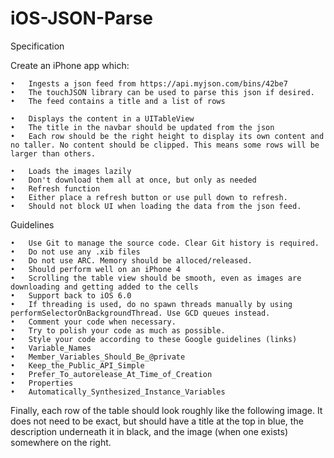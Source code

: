 
# iOS-JSON-Parse

Specification

Create an iPhone app which:

	•	Ingests a json feed from https://api.myjson.com/bins/42be7
	•	The touchJSON library can be used to parse this json if desired.
	•	The feed contains a title and a list of rows

	•	Displays the content in a UITableView
	•	The title in the navbar should be updated from the json
	•	Each row should be the right height to display its own content and no taller. No content should be clipped. This means some rows will be larger than others.

	•	Loads the images lazily
	•	Don't download them all at once, but only as needed
	•	Refresh function
	•	Either place a refresh button or use pull down to refresh.
	•	Should not block UI when loading the data from the json feed.

Guidelines

	•	Use Git to manage the source code. Clear Git history is required.
	•	Do not use any .xib files
	•	Do not use ARC. Memory should be alloced/released.
	•	Should perform well on an iPhone 4
	•	Scrolling the table view should be smooth, even as images are downloading and getting added to the cells
	•	Support back to iOS 6.0
	•	If threading is used, do no spawn threads manually by using performSelectorOnBackgroundThread. Use GCD queues instead.
	•	Comment your code when necessary.
	•	Try to polish your code as much as possible.
	•	Style your code according to these Google guidelines (links)
	•	Variable_Names
	•	Member_Variables_Should_Be_@private
	•	Keep_the_Public_API_Simple
	•	Prefer_To_autorelease_At_Time_of_Creation
	•	Properties
	•	Automatically_Synthesized_Instance_Variables


Finally, each row of the table should look roughly like the following image. It does not need to be exact, but should have a title at the top in blue, the description underneath it in black, and the image (when one exists) somewhere on the right.
